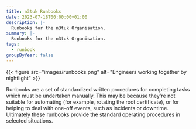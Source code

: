 ```yaml
---
title: n3tuk Runbooks
date: 2023-07-18T00:00:00+01:00
description: |-
  Runbooks for the n3tuk Organisation.
summary: |-
  Runbooks for the n3tuk Organisation.
tags:
  - runbook
groupByYear: false
---
```


{{< figure
    src="images/runbooks.png"
    alt="Engineers working together by nightlight"
    >}}

Runbooks are a set of standardized written procedures for completing tasks which
must be undertaken manually. This may be because they're not suitable for
automating (for example, rotating the root certificate), or for helping to deal
with one-off events, such as incidents or downtime. Ultimately these runbooks
provide the standard operating procedures in selected situations.
